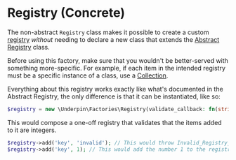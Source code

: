 # Registry (Concrete)

The non-abstract `Registry` class makes it possible to create a custom [registry](./) _without_ needing to declare a new class that extends the [Abstract Registry](./Abstract-Registry) class.

Before using this factory, make sure that you wouldn't be better-served with something more-specific. For example, if each item in the intended registry must be a specific instance of a class, use a [Collection](./object-registries/collections).

Everything about this registry works exactly like what's documented in the Abstract Registry, the only difference is that it can be instantiated, like so:

```php
$registry = new \Underpin\Factories\Registry(validate_callback: fn(string|int $key, mixed $value) => is_int($value))
```

This would compose a one-off registry that validates that the items added to it are integers.

```php
$registry->add('key', 'invalid'); // This would throw Invalid_Registry_Item
$registry->add('key', 1); // This would add the number 1 to the registry.
```